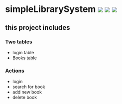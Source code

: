 # simpleLibrarySystem ![](https://img.shields.io/badge/HTML-orange.svg) ![](https://img.shields.io/badge/JS-gray.svg) ![](https://img.shields.io/badge/PHP-blue.svg)
## this project includes
### Two tables
* login table
* Books table

### Actions
* login
* search for book
* add new book
* delete book

